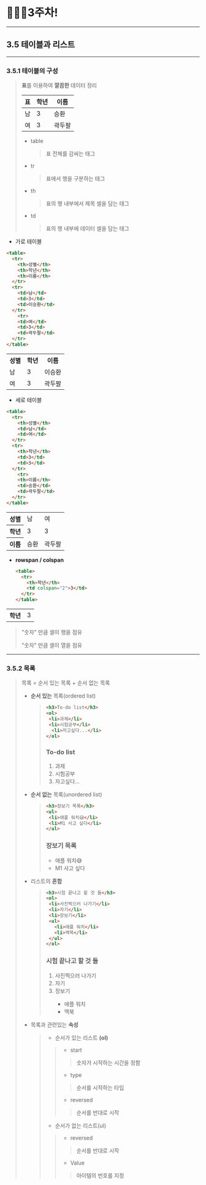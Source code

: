 # 👨🏽‍💻3주차!

***

## 3.5 테이블과 리스트

***

### 3.5.1 테이블의 구성

> **표**를 이용하여 **깔끔한** 데이터 정리
>
> | 표   | 학년 | 이름   |
> | ---- | ---- | ------ |
> | 남   | 3    | 승환   |
> | 여   | 3    | 곽두팔 |
>
> * table
>
>   > 표 전체를 감싸는 태그
>
> * tr
>
>   > 표에서 행을 구분하는 태그
>
> * th
>
>   > 표의 행 내부에서 제목 셀을 담는 태그
>
> * td
>
>   > 표의 행 내부에 데이터 셀을 담는 태그

* 가로 테이블

```html
<table>
  <tr>
    <th>성별</th>
    <th>학년</th>
    <th>이름</th>
  </tr>
  <tr>
    <td>남</td>
    <td>3</td>
    <td>이승환</td>
  </tr>
    <tr>
    <td>여</td>
    <td>3</td>
    <td>곽두팔</td>
  </tr>
</table>
```



<table>
  <tr>
    <th>성별</th>
    <th>학년</th>
    <th>이름</th>
  </tr>
  <tr>
    <td>남</td>
    <td>3</td>
    <td>이승환</td>
  </tr>
    <tr>
    <td>여</td>
    <td>3</td>
    <td>곽두팔</td>
  </tr>
</table>



* 세로 테이블

```html
<table>
  <tr>
    <th>성별</th>
    <td>남</td>
    <td>여</td>
  </tr>
  <tr>
    <th>학년</th>
    <td>3</td>
    <td>3</td>
  </tr>
    <tr>
    <th>이름</th>
    <td>승환</td>
    <td>곽두팔</td>
  </tr>
</table>
```

<table>
  <tr>
    <th>성별</th>
    <td>남</td>
    <td>여</td>
  </tr>
  <tr>
    <th>학년</th>
    <td>3</td>
    <td>3</td>
  </tr>
    <tr>
    <th>이름</th>
    <td>승환</td>
    <td>곽두팔</td>
  </tr>
</table>





* **rowspan / colspan**

  ```html
  <table>
    <tr>
      <th>학년</th>
      <td colspan="2">3</td>
    </tr>
  </table>
  ```

<table>
  <tr>
    <th>학년</th>
    <td colspan="2">3</td>
  </tr>
</table>

> "숫자" 만큼 셀이 행을 점유
>
> "숫자" 만큼 셀이 열을 점유



****

### 3.5.2 목록

> 목록 = 순서 있는 목록 + 순서 없는 목록
>
> * **순서 있는** 목록(ordered list)
>
>   >```html
>   ><h3>To-do list</h3>
>   ><ol>
>   >  <li>과제</li>
>   >  <li>시험공부</li>
>   >	<li>자고싶다...</li>
>   ></ol>
>   >```
>   >
>   ><h3>To-do list</h3>
>   ><ol>
>   >  <li>과제</li>
>   >  <li>시험공부</li>
>   >	<li>자고싶다...</li>
>   ></ol>
>
>   
>
> * **순서 없는** 목록(unordered list)
>
>   >```html
>   ><h3>장보기 목록</h3>
>   ><ul>
>   >  <li>애플 워치😅</li>
>   >  <li>M1 사고 싶다</li>
>   ></ul>
>   >```
>   >
>   ><h3>장보기 목록</h3>
>   ><ul>
>   >  <li>애플 워치😅</li>
>   >  <li>M1 사고 싶다</li>
>   ></ul>
>
>   
>
> * 리스트의 **혼합**
>
>   >```html
>   ><h3>시험 끝나고 할 것 들</h3>
>   ><ol>
>   >  <li>사진찍으러 나가기</li>
>   >  <li>자기</li>
>   >  <li>장보기</li>
>   >  <ul>
>   >    <li>애플 워치</li>
>   >    <li>맥북</li>
>   >  </ul>
>   ></ol>
>   >```
>   >
>   ><h3>시험 끝나고 할 것 들</h3>
>   ><ol>
>   >  <li>사진찍으러 나가기</li>
>   >  <li>자기</li>
>   >  <li>장보기</li>
>   >  <ul>
>   >    <li>애플 워치</li>
>   >    <li>맥북</li>
>   >  </ul>
>   ></ol>
>
> * 목록과 관련있는 **속성**
>
>   >* 순서가 있는 리스트 **(ol)**
>   >
>   >  >* start
>   >  >
>   >  >  > 숫자가 시작하는 시간을 정함
>   >  >
>   >  >* type
>   >  >
>   >  >  > 순서를 시작하는 타입
>   >  >
>   >  >* reversed
>   >  >
>   >  >  > 순서를 반대로 시작
>   >
>   >* 순서가 없는 리스트(ul)
>   >
>   >  >* reversed
>   >  >
>   >  >  > 순서를 반대로 시작
>   >  >
>   >  >* Value
>   >  >
>   >  >  > 아이템의 번호를 지정







